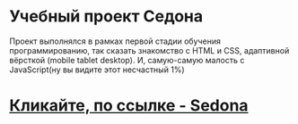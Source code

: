 # Учебный проект Седона
Проект выполнялся в рамках первой стадии обучения программированию, так сказать знакомство с HTML и CSS, адаптивной вёрсткой (mobile tablet desktop). И, самую-самую малость с JavaScript(ну вы видите этот несчастный 1%)
# [Кликайте, по ссылке - Sedona](https://vladgrock.github.io/project-Sedona/)

